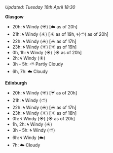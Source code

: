 *Updated: Tuesday 16th April 18:30*

**Glasgow**

* 20h: :cyclone: Windy (:sunny:) [:cloud: as of 20h]
* 21h: :cyclone: Windy (:sunny:) [:sunny: as of 19h, :cyclone:(:partly_sunny:) as of 20h]
* 22h: :cyclone: Windy (:sunny:) [:sunny: as of 17h]
* 23h: :cyclone: Windy (:sunny:) [:sunny: as of 19h]
* 0h, 1h: :cyclone: Windy (:sunny:) [:sunny: as of 20h]
* 2h: :cyclone: Windy (:sunny:)
* 3h - 5h: :partly_sunny: Partly Cloudy
* 6h, 7h: :cloud: Cloudy

**Edinburgh**

* 20h: :cyclone: Windy (:sunny:) [:umbrella: as of 20h]
* 21h: :cyclone: Windy (:partly_sunny:)
* 22h: :cyclone: Windy (:sunny:) [:sunny: as of 17h]
* 23h: :cyclone: Windy (:sunny:) [:sunny: as of 18h]
* 0h: :cyclone: Windy (:sunny:) [:sunny: as of 20h]
* 1h, 2h: :cyclone: Windy (:sunny:)
* 3h - 5h: :cyclone: Windy (:partly_sunny:)
* 6h: :cyclone: Windy (:cloud:)
* 7h: :cloud: Cloudy

